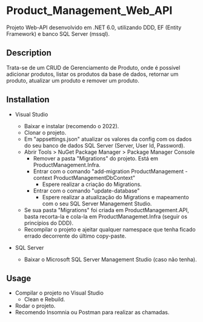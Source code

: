 # Product_Management_Web_API
Projeto Web-API desenvolvido em .NET 6.0, utilizando DDD, EF (Entity Framework) e banco SQL Server (mssql).

## Description
Trata-se de um CRUD de Gerenciamento de Produto, onde é possível adicionar produtos, listar os produtos da base de dados, retornar um produto, atualizar um produto e remover um produto.

## Installation
- Visual Studio
    - Baixar e instalar (recomendo o 2022).
    - Clonar o projeto.
    - Em "appsettings.json" atualizar os valores da config com os dados do seu banco de dados SQL Server (Server, User Id, Password).
    - Abrir Tools > NuGet Package Manager > Package Manager Console
        - Remover a pasta "Migrations" do projeto. Está em ProductManagement.Infra.
	    - Entrar com o comando "add-migration ProductManagement -context ProductManagementDbContext"
	        - Espere realizar a criação do Migrations.
	    - Entrar com o comando "update-database"
	        - Espere realizar a atualização do Migrations e mapeamento com o seu SQL Server Management Studio.
    - Se sua pasta "Migrations" foi criada em ProductManagement.API, basta recorta-la e cola-la em ProductManagemet.Infra (seguir os princípios do DDD).
    - Recompilar o projeto e ajeitar qualquer namespace que tenha ficado errado decorrente do último copy-paste.

- SQL Server
    - Baixar o Microsoft SQL Server Management Studio (caso não tenha).

## Usage
- Compilar o projeto no Visual Studio
    - Clean e Rebuild.
- Rodar o projeto.
- Recomendo Insomnia ou Postman para realizar as chamadas.
